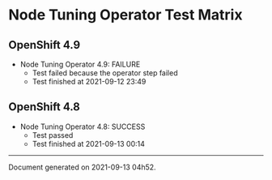 
Node Tuning Operator Test Matrix
================================

OpenShift 4.9
-------------


* Node Tuning Operator 4.9: FAILURE
  - Test failed because the operator step failed
  - Test finished at 2021-09-12 23:49

OpenShift 4.8
-------------


* Node Tuning Operator 4.8: SUCCESS
  - Test passed
  - Test finished at 2021-09-13 00:14


---
Document generated on 2021-09-13 04h52.
